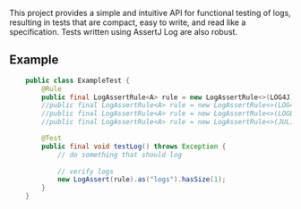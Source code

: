 This project provides a simple and intuitive API for functional testing of logs, resulting in tests 
that are compact, easy to write, and read like a specification. Tests written using AssertJ Log are also robust. 

## Example

```java
    public class ExampleTest {
        @Rule
        public final LogAssertRule<A> rule = new LogAssertRule<>(LOG4J);
        //public final LogAssertRule<A> rule = new LogAssertRule<>(LOG4J2);
        //public final LogAssertRule<A> rule = new LogAssertRule<>(LOGBACK);
        //public final LogAssertRule<A> rule = new LogAssertRule<>(JUL);

        @Test
        public final void testLog() throws Exception {
            // do something that should log
            
            // verify logs
            new LogAssert(rule).as("logs").hasSize(1);
        }
    }
```
